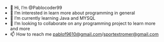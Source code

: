 - 👋 Hi, I’m @Pablocoder99
- 👀 I’m interested in learn more about programming in general
- 🌱 I’m currently learning Java and MYSQL
- 💞️ I’m looking to collaborate on any programming project to learn more and more
- 📫 How to reach me pablof9610@gmail.com/sportextromer@gmail.com

<!---
Pablocoder99/Pablocoder99 is a ✨ special ✨ repository because its `README.md` (this file) appears on your GitHub profile.
You can click the Preview link to take a look at your changes.
--->
